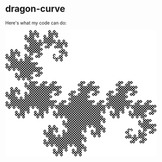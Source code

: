 # dragon-curve

Here's what my code can do:

<img src="https://raw.githubusercontent.com/drohrbaugh9/dragon-curve/master/dragon-curve-12.png" height="400">
